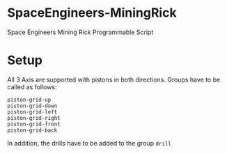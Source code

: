 # SpaceEngineers-MiningRick
Space Engineers Mining Rick Programmable Script

# Setup
All 3 Axis are supported with pistons in both directions. Groups have to be called as follows:
```
piston-grid-up
piston-grid-down
piston-grid-left
piston-grid-right
piston-grid-front
piston-grid-back
```

In addition, the drills have to be added to the group `drill`
